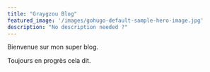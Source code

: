 ```yaml
---
title: "Graygzou Blog"
featured_image: '/images/gohugo-default-sample-hero-image.jpg'
description: "No description needed ?"
---
```

Bienvenue sur mon super blog. 

Toujours en progrès cela dit.
